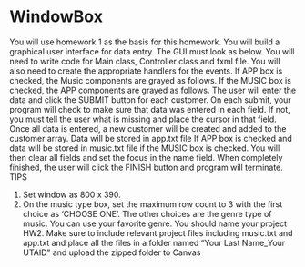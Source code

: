 # WindowBox
You will use homework 1 as the basis for this homework. You will build a graphical user interface for 
data entry. The GUI must look as below. 
You will need to write code for Main class, Controller class and fxml file. You will also need to create the 
appropriate handlers for the events. 
If APP box is checked, the Music components are grayed as follows.
If the MUSIC box is checked, the APP components are grayed as follows.
The user will enter the data and click the SUBMIT button for each customer. On each submit, your 
program will check to make sure that data was entered in each field. If not, you must tell the user what 
is missing and place the cursor in that field. Once all data is entered, a new customer will be created 
and added to the customer array. Data will be stored in app.txt file If APP box is checked and data will 
be stored in music.txt file if the MUSIC box is checked. You will then clear all fields and set the focus in 
the name field. When completely finished, the user will click the FINISH button and program will 
terminate. 
TIPS
1. Set window as 800 x 390.
2. On the music type box, set the maximum row count to 3 with the first choice as ‘CHOOSE ONE’. 
The other choices are the genre type of music. You can use your favorite genre. 
You should name your project HW2. Make sure to include relevant project files including 
music.txt and app.txt and place all the files in a folder named “Your Last Name_Your UTAID”
and upload the zipped folder to Canvas
